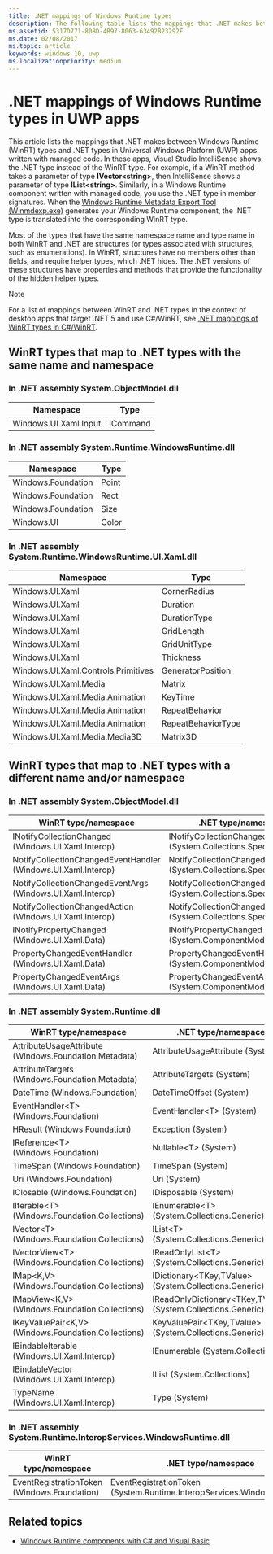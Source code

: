 ```yaml
---
title: .NET mappings of Windows Runtime types
description: The following table lists the mappings that .NET makes between Windows Runtime (WinRT) types and .NET types in Universal Windows Platform (UWP) apps.
ms.assetid: 5317D771-808D-4B97-8063-63492B23292F
ms.date: 02/08/2017
ms.topic: article
keywords: windows 10, uwp
ms.localizationpriority: medium
---
```


# .NET mappings of Windows Runtime types in UWP apps

This article lists the mappings that .NET makes between Windows Runtime (WinRT) types and .NET types in Universal Windows Platform (UWP) apps written with managed code. In these apps, Visual Studio IntelliSense shows the .NET type instead of the WinRT type. For example, if a WinRT method takes a parameter of type **IVector&lt;string&gt;**, then IntelliSense shows a parameter of type **IList&lt;string&gt;**. Similarly, in a Windows Runtime component written with managed code, you use the .NET type in member signatures. When the [Windows Runtime Metadata Export Tool (Winmdexp.exe)](/dotnet/framework/tools/winmdexp-exe-windows-runtime-metadata-export-tool) generates your Windows Runtime component, the .NET type is translated into the corresponding WinRT type.

Most of the types that have the same namespace name and type name in both WinRT and .NET are structures (or types associated with structures, such as enumerations). In WinRT, structures have no members other than fields, and require helper types, which .NET hides. The .NET versions of these structures have properties and methods that provide the functionality of the hidden helper types.

> [!NOTE]
> For a list of mappings between WinRT and .NET types in the context of desktop apps that target .NET 5 and use C#/WinRT, see [.NET mappings of WinRT types in C#/WinRT](../csharp-winrt/net-mappings-of-winrt-types.md).

## WinRT types that map to .NET types with the same name and namespace

### In .NET assembly System.ObjectModel.dll

| Namespace | Type |
|-|-|
| Windows.UI.Xaml.Input | ICommand |

### In .NET assembly System.Runtime.WindowsRuntime.dll

| Namespace | Type |
|-|-|
| Windows.Foundation | Point |
| Windows.Foundation | Rect |
| Windows.Foundation | Size |
| Windows.UI | Color |

### In .NET assembly System.Runtime.WindowsRuntime.UI.Xaml.dll

| Namespace | Type |
|-|-|
| Windows.UI.Xaml | CornerRadius |
| Windows.UI.Xaml | Duration |
| Windows.UI.Xaml | DurationType |
| Windows.UI.Xaml | GridLength |
| Windows.UI.Xaml | GridUnitType |
| Windows.UI.Xaml | Thickness |
| Windows.UI.Xaml.Controls.Primitives | GeneratorPosition |
| Windows.UI.Xaml.Media | Matrix |
| Windows.UI.Xaml.Media.Animation | KeyTime |
| Windows.UI.Xaml.Media.Animation | RepeatBehavior |
| Windows.UI.Xaml.Media.Animation | RepeatBehaviorType |
| Windows.UI.Xaml.Media.Media3D | Matrix3D |

## WinRT types that map to .NET types with a different name and/or namespace

### In .NET assembly System.ObjectModel.dll

| WinRT type/namespace | .NET type/namespace |
|-|-|
| INotifyCollectionChanged (Windows.UI.Xaml.Interop) | INotifyCollectionChanged (System.Collections.Specialized) | 
| NotifyCollectionChangedEventHandler (Windows.UI.Xaml.Interop) | NotifyCollectionChangedEventHandler (System.Collections.Specialized) | 
| NotifyCollectionChangedEventArgs (Windows.UI.Xaml.Interop) | NotifyCollectionChangedEventArgs (System.Collections.Specialized) | 
| NotifyCollectionChangedAction (Windows.UI.Xaml.Interop) | NotifyCollectionChangedAction (System.Collections.Specialized) | 
| INotifyPropertyChanged (Windows.UI.Xaml.Data) | INotifyPropertyChanged (System.ComponentModel) | 
| PropertyChangedEventHandler (Windows.UI.Xaml.Data) | PropertyChangedEventHandler (System.ComponentModel) | 
| PropertyChangedEventArgs (Windows.UI.Xaml.Data) | PropertyChangedEventArgs (System.ComponentModel) | 

### In .NET assembly System.Runtime.dll

| WinRT type/namespace | .NET type/namespace |
|-|-|
| AttributeUsageAttribute (Windows.Foundation.Metadata) | AttributeUsageAttribute (System) |
| AttributeTargets (Windows.Foundation.Metadata) | AttributeTargets (System) |
| DateTime (Windows.Foundation) | DateTimeOffset (System) |
| EventHandler&lt;T&gt; (Windows.Foundation) | EventHandler&lt;T&gt; (System) |
| HResult (Windows.Foundation) | Exception (System) |
| IReference&lt;T&gt; (Windows.Foundation) | Nullable&lt;T&gt; (System) |
| TimeSpan (Windows.Foundation) | TimeSpan (System) |
| Uri (Windows.Foundation) | Uri (System) |
| IClosable (Windows.Foundation) | IDisposable (System) |
| IIterable&lt;T&gt; (Windows.Foundation.Collections) | IEnumerable&lt;T&gt; (System.Collections.Generic) |
| IVector&lt;T&gt; (Windows.Foundation.Collections) | IList&lt;T&gt; (System.Collections.Generic) |
| IVectorView&lt;T&gt; (Windows.Foundation.Collections) | IReadOnlyList&lt;T&gt; (System.Collections.Generic) |
| IMap&lt;K,V&gt; (Windows.Foundation.Collections) | IDictionary&lt;TKey,TValue&gt; (System.Collections.Generic) |
| IMapView&lt;K,V&gt; (Windows.Foundation.Collections) | IReadOnlyDictionary&lt;TKey,TValue&gt; (System.Collections.Generic) |
| IKeyValuePair&lt;K,V&gt; (Windows.Foundation.Collections) | KeyValuePair&lt;TKey,TValue&gt; (System.Collections.Generic) |
| IBindableIterable (Windows.UI.Xaml.Interop) | IEnumerable (System.Collections) |
| IBindableVector (Windows.UI.Xaml.Interop) | IList (System.Collections) |
| TypeName (Windows.UI.Xaml.Interop) | Type (System) |

### In .NET assembly System.Runtime.InteropServices.WindowsRuntime.dll

| WinRT type/namespace | .NET type/namespace |
|-|-|
| EventRegistrationToken (Windows.Foundation) | EventRegistrationToken (System.Runtime.InteropServices.WindowsRuntime) |

## Related topics

* [Windows Runtime components with C# and Visual Basic](creating-windows-runtime-components-in-csharp-and-visual-basic.md)